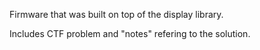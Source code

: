 Firmware that was built on top of the display library.

Includes CTF problem and "notes" refering to the solution.
